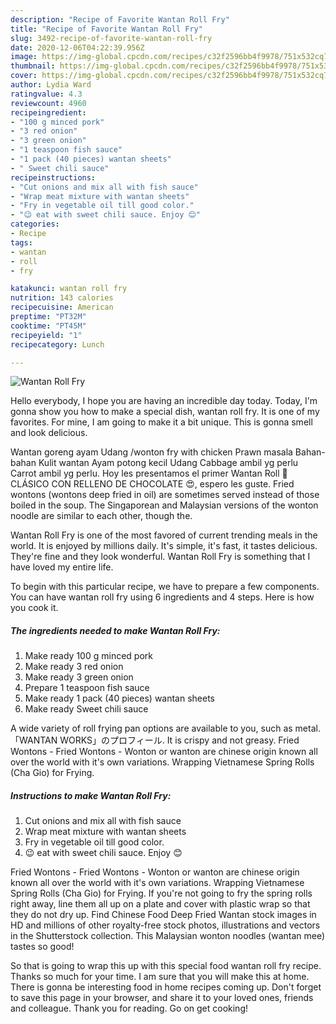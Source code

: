```yaml
---
description: "Recipe of Favorite Wantan Roll Fry"
title: "Recipe of Favorite Wantan Roll Fry"
slug: 3492-recipe-of-favorite-wantan-roll-fry
date: 2020-12-06T04:22:39.956Z
image: https://img-global.cpcdn.com/recipes/c32f2596bb4f9978/751x532cq70/wantan-roll-fry-recipe-main-photo.jpg
thumbnail: https://img-global.cpcdn.com/recipes/c32f2596bb4f9978/751x532cq70/wantan-roll-fry-recipe-main-photo.jpg
cover: https://img-global.cpcdn.com/recipes/c32f2596bb4f9978/751x532cq70/wantan-roll-fry-recipe-main-photo.jpg
author: Lydia Ward
ratingvalue: 4.3
reviewcount: 4960
recipeingredient:
- "100 g minced pork"
- "3 red onion"
- "3 green onion"
- "1 teaspoon fish sauce"
- "1 pack (40 pieces) wantan sheets"
- " Sweet chili sauce"
recipeinstructions:
- "Cut onions and mix all with fish sauce"
- "Wrap meat mixture with wantan sheets"
- "Fry in vegetable oil till good color."
- "😉 eat with sweet chili sauce. Enjoy 😊"
categories:
- Recipe
tags:
- wantan
- roll
- fry

katakunci: wantan roll fry 
nutrition: 143 calories
recipecuisine: American
preptime: "PT32M"
cooktime: "PT45M"
recipeyield: "1"
recipecategory: Lunch

---
```



![Wantan Roll Fry](https://img-global.cpcdn.com/recipes/c32f2596bb4f9978/751x532cq70/wantan-roll-fry-recipe-main-photo.jpg)

Hello everybody, I hope you are having an incredible day today. Today, I'm gonna show you how to make a special dish, wantan roll fry. It is one of my favorites. For mine, I am going to make it a bit unique. This is gonna smell and look delicious.

Wantan goreng ayam Udang /wonton fry with chicken Prawn masala Bahan-bahan Kulit wantan Ayam potong kecil Udang Cabbage ambil yg perlu Carrot ambil yg perlu. Hoy les presentamos el primer Wantan Roll 🥳 CLÁSICO CON RELLENO DE CHOCOLATE 😍, espero les guste. Fried wontons (wontons deep fried in oil) are sometimes served instead of those boiled in the soup. The Singaporean and Malaysian versions of the wonton noodle are similar to each other, though the.

Wantan Roll Fry is one of the most favored of current trending meals in the world. It is enjoyed by millions daily. It's simple, it's fast, it tastes delicious. They're fine and they look wonderful. Wantan Roll Fry is something that I have loved my entire life.


To begin with this particular recipe, we have to prepare a few components. You can have wantan roll fry using 6 ingredients and 4 steps. Here is how you cook it.

<!--inarticleads1-->

##### The ingredients needed to make Wantan Roll Fry:

1. Make ready 100 g minced pork
1. Make ready 3 red onion
1. Make ready 3 green onion
1. Prepare 1 teaspoon fish sauce
1. Make ready 1 pack (40 pieces) wantan sheets
1. Make ready  Sweet chili sauce


A wide variety of roll frying pan options are available to you, such as metal. 「WANTAN WORKS」のプロフィール. It is crispy and not greasy. Fried Wontons - Fried Wontons - Wonton or wanton are chinese origin known all over the world with it&#39;s own variations. Wrapping Vietnamese Spring Rolls (Cha Gio) for Frying. 

<!--inarticleads2-->

##### Instructions to make Wantan Roll Fry:

1. Cut onions and mix all with fish sauce
1. Wrap meat mixture with wantan sheets
1. Fry in vegetable oil till good color.
1. 😉 eat with sweet chili sauce. Enjoy 😊


Fried Wontons - Fried Wontons - Wonton or wanton are chinese origin known all over the world with it&#39;s own variations. Wrapping Vietnamese Spring Rolls (Cha Gio) for Frying. If you&#39;re not going to fry the spring rolls right away, line them all up on a plate and cover with plastic wrap so that they do not dry up. Find Chinese Food Deep Fried Wantan stock images in HD and millions of other royalty-free stock photos, illustrations and vectors in the Shutterstock collection. This Malaysian wonton noodles (wantan mee) tastes so good! 

So that is going to wrap this up with this special food wantan roll fry recipe. Thanks so much for your time. I am sure that you will make this at home. There is gonna be interesting food in home recipes coming up. Don't forget to save this page in your browser, and share it to your loved ones, friends and colleague. Thank you for reading. Go on get cooking!
